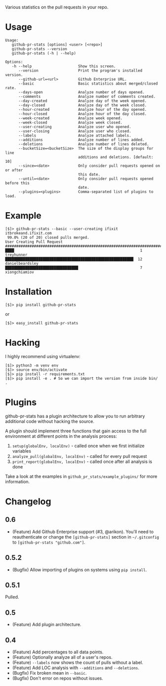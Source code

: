 Various statistics on the pull requests in your repo.

# Usage

    Usage:
       github-pr-stats [options] <user> [<repo>]
       github-pr-stats --version
       github-pr-stats (-h | --help)
    
    Options:
       -h --help                     Show this screen.
          --version                  Print the program's installed version.
          --github-url=<url>         Github Enterprise URL.
          --basic                    Basic statistics about merged/closed rate.
          --days-open                Analyze number of days opened.
          --comments                 Analyze number of comments created.
          --day-created              Analyze day of the week opened.
          --day-closed               Analyze day of the week closed.
          --hour-created             Analyze hour of the day opened.
          --hour-closed              Analyze hour of the day closed.
          --week-created             Analyze week opened.
          --week-closed              Analyze week closed.
          --user-creating            Analyze user who opened.
          --user-closing             Analyze user who closed.
          --labels                   Analyze attached labels.
          --additions                Analyze number of lines added.
          --deletions                Analyze number of lines deleted.
          --bucketSize=<bucketSize>  The size of the display groups for line
                                     additions and deletions. [default: 10]
          --since=<date>             Only consider pull requests opened on or after
                                     this date.
          --until=<date>             Only consider pull requests opened before this
                                     date.
          --plugins=<plugins>        Comma-separated list of plugins to load.

# Example

    [$]> github-pr-stats --basic --user-creating ifixit itbrokeand.ifixit.com
     99.0% (20 of 20) closed pulls merged.
    User Creating Pull Request
    ###############################################################################
    ████                                                         1  treyhunner
    ██████████████████████████████████████████████████████████  12  danielbeardsley
    █████████████████████████████████                            7  xiongchiamiov

# Installation

    [$]> pip install github-pr-stats

or

    [$]> easy_install github-pr-stats

# Hacking

I highly recommend using virtualenv:

    [$]> python3 -m venv env
    [$]> source env/bin/activate
    [$]> pip install -r requirements.txt
    [$]> pip install -e . # So we can import the version from inside bin/ .

# Plugins

github-pr-stats has a plugin architecture to allow you to run arbitrary
additional code without hacking the source.

A plugin should implement three functions that gain access to the full
environment at different points in the analysis process:

1. `setup(globalEnv, localEnv)` - called once when we first initialize
   variables
2. `analyze_pull(globalEnv, localEnv)` - called for every pull request
3. `print_report(globalEnv, localEnv)` - called once after all analysis is done

Take a look at the examples in `github_pr_stats/example_plugins/` for more
information.

# Changelog

## 0.6

* (Feature) Add Github Enterprise support (#3, @arikon).  You'll need to
  reauthenticate or change the `[github-pr-stats]` section in `~/.gitconfig` to
  `[github-pr-stats "github.com"]`.

## 0.5.2

* (Bugfix) Allow importing of plugins on systems using `pip install`.

## 0.5.1

Pulled.

## 0.5

* (Feature) Add plugin architecture.

## 0.4

* (Feature) Add percentages to all data points.
* (Feature) Optionally analyze all of a user's repos.
* (Feature) `--labels` now shows the count of pulls without a label.
* (Feature) Add LOC analysis with `--additions` and `--deletions`.
* (Bugfix) Fix broken mean in `--basic`.
* (Bugfix) Don't error on repos without issues.

